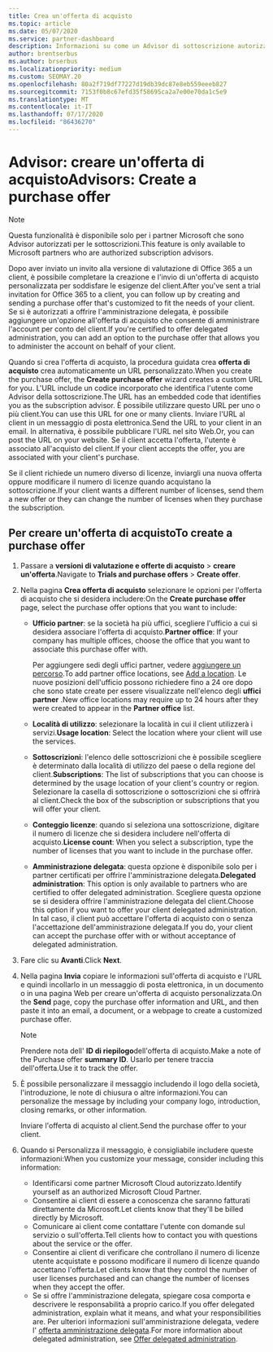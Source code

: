 ```yaml
---
title: Crea un'offerta di acquisto
ms.topic: article
ms.date: 05/07/2020
ms.service: partner-dashboard
description: Informazioni su come un Advisor di sottoscrizione autorizzato può usare il centro per i partner per creare un'offerta di acquisto e un URL personalizzato da includere negli inviti alla versione di valutazione di Office 365.
author: brentserbus
ms.author: brserbus
ms.localizationpriority: medium
ms.custom: SEOMAY.20
ms.openlocfilehash: 80a2f719df77227d19db39dc87e8eb559eeeb827
ms.sourcegitcommit: 7153f0b8c67efd35f58695ca2a7e00e70da1c5e9
ms.translationtype: MT
ms.contentlocale: it-IT
ms.lasthandoff: 07/17/2020
ms.locfileid: "86436270"
---
```

# <a name="advisors-create-a-purchase-offer"></a><span data-ttu-id="c0a3c-103">Advisor: creare un'offerta di acquisto</span><span class="sxs-lookup"><span data-stu-id="c0a3c-103">Advisors: Create a purchase offer</span></span>

> [!NOTE]
> <span data-ttu-id="c0a3c-104">Questa funzionalità è disponibile solo per i partner Microsoft che sono Advisor autorizzati per le sottoscrizioni.</span><span class="sxs-lookup"><span data-stu-id="c0a3c-104">This feature is only available to Microsoft partners who are authorized subscription advisors.</span></span>

<span data-ttu-id="c0a3c-105">Dopo aver inviato un invito alla versione di valutazione di Office 365 a un client, è possibile completare la creazione e l'invio di un'offerta di acquisto personalizzata per soddisfare le esigenze del client.</span><span class="sxs-lookup"><span data-stu-id="c0a3c-105">After you've sent a trial invitation for Office 365 to a client, you can follow up by creating and sending a purchase offer that's customized to fit the needs of your client.</span></span> <span data-ttu-id="c0a3c-106">Se si è autorizzati a offrire l'amministrazione delegata, è possibile aggiungere un'opzione all'offerta di acquisto che consente di amministrare l'account per conto del client.</span><span class="sxs-lookup"><span data-stu-id="c0a3c-106">If you're certified to offer delegated administration, you can add an option to the purchase offer that allows you to administer the account on behalf of your client.</span></span>

<span data-ttu-id="c0a3c-107">Quando si crea l'offerta di acquisto, la procedura guidata crea **offerta di acquisto** crea automaticamente un URL personalizzato.</span><span class="sxs-lookup"><span data-stu-id="c0a3c-107">When you create the purchase offer, the **Create purchase offer** wizard creates a custom URL for you.</span></span> <span data-ttu-id="c0a3c-108">L'URL include un codice incorporato che identifica l'utente come Advisor della sottoscrizione.</span><span class="sxs-lookup"><span data-stu-id="c0a3c-108">The URL has an embedded code that identifies you as the subscription advisor.</span></span> <span data-ttu-id="c0a3c-109">È possibile utilizzare questo URL per uno o più client.</span><span class="sxs-lookup"><span data-stu-id="c0a3c-109">You can use this URL for one or many clients.</span></span> <span data-ttu-id="c0a3c-110">Inviare l'URL al client in un messaggio di posta elettronica.</span><span class="sxs-lookup"><span data-stu-id="c0a3c-110">Send the URL to your client in an email.</span></span> <span data-ttu-id="c0a3c-111">In alternativa, è possibile pubblicare l'URL nel sito Web.</span><span class="sxs-lookup"><span data-stu-id="c0a3c-111">Or, you can post the URL on your website.</span></span> <span data-ttu-id="c0a3c-112">Se il client accetta l'offerta, l'utente è associato all'acquisto del client.</span><span class="sxs-lookup"><span data-stu-id="c0a3c-112">If your client accepts the offer, you are associated with your client's purchase.</span></span>

<span data-ttu-id="c0a3c-113">Se il client richiede un numero diverso di licenze, inviargli una nuova offerta oppure modificare il numero di licenze quando acquistano la sottoscrizione.</span><span class="sxs-lookup"><span data-stu-id="c0a3c-113">If your client wants a different number of licenses, send them a new offer or they can change the number of licenses when they purchase the subscription.</span></span>

## <a name="to-create-a-purchase-offer"></a><span data-ttu-id="c0a3c-114">Per creare un'offerta di acquisto</span><span class="sxs-lookup"><span data-stu-id="c0a3c-114">To create a purchase offer</span></span>

1. <span data-ttu-id="c0a3c-115">Passare a **versioni di valutazione e offerte di acquisto**  >  **creare un'offerta**.</span><span class="sxs-lookup"><span data-stu-id="c0a3c-115">Navigate to **Trials and purchase offers** > **Create offer**.</span></span>

2. <span data-ttu-id="c0a3c-116">Nella pagina **Crea offerta di acquisto** selezionare le opzioni per l'offerta di acquisto che si desidera includere:</span><span class="sxs-lookup"><span data-stu-id="c0a3c-116">On the **Create purchase offer** page, select the purchase offer options that you want to include:</span></span>

    - <span data-ttu-id="c0a3c-117">**Ufficio partner**: se la società ha più uffici, scegliere l'ufficio a cui si desidera associare l'offerta di acquisto.</span><span class="sxs-lookup"><span data-stu-id="c0a3c-117">**Partner office**: If your company has multiple offices, choose the office that you want to associate this purchase offer with.</span></span>

        <span data-ttu-id="c0a3c-118">Per aggiungere sedi degli uffici partner, vedere [aggiungere un percorso](manage-locations.md).</span><span class="sxs-lookup"><span data-stu-id="c0a3c-118">To add partner office locations, see [Add a location](manage-locations.md).</span></span> <span data-ttu-id="c0a3c-119">Le nuove posizioni dell'ufficio possono richiedere fino a 24 ore dopo che sono state create per essere visualizzate nell'elenco degli **uffici partner** .</span><span class="sxs-lookup"><span data-stu-id="c0a3c-119">New office locations may require up to 24 hours after they were created to appear in the **Partner office** list.</span></span>

    - <span data-ttu-id="c0a3c-120">**Località di utilizzo**: selezionare la località in cui il client utilizzerà i servizi.</span><span class="sxs-lookup"><span data-stu-id="c0a3c-120">**Usage location**: Select the location where your client will use the services.</span></span>
    - <span data-ttu-id="c0a3c-121">**Sottoscrizioni**: l'elenco delle sottoscrizioni che è possibile scegliere è determinato dalla località di utilizzo del paese o della regione del client.</span><span class="sxs-lookup"><span data-stu-id="c0a3c-121">**Subscriptions**: The list of subscriptions that you can choose is determined by the usage location of your client's country or region.</span></span> <span data-ttu-id="c0a3c-122">Selezionare la casella di sottoscrizione o sottoscrizioni che si offrirà al client.</span><span class="sxs-lookup"><span data-stu-id="c0a3c-122">Check the box of the subscription or subscriptions that you will offer your client.</span></span>
    - <span data-ttu-id="c0a3c-123">**Conteggio licenze**: quando si seleziona una sottoscrizione, digitare il numero di licenze che si desidera includere nell'offerta di acquisto.</span><span class="sxs-lookup"><span data-stu-id="c0a3c-123">**License count**: When you select a subscription, type the number of licenses that you want to include in the purchase offer.</span></span>
    - <span data-ttu-id="c0a3c-124">**Amministrazione delegata**: questa opzione è disponibile solo per i partner certificati per offrire l'amministrazione delegata.</span><span class="sxs-lookup"><span data-stu-id="c0a3c-124">**Delegated administration**: This option is only available to partners who are certified to offer delegated administration.</span></span> <span data-ttu-id="c0a3c-125">Scegliere questa opzione se si desidera offrire l'amministrazione delegata del client.</span><span class="sxs-lookup"><span data-stu-id="c0a3c-125">Choose this option if you want to offer your client delegated administration.</span></span> <span data-ttu-id="c0a3c-126">In tal caso, il client può accettare l'offerta di acquisto con o senza l'accettazione dell'amministrazione delegata.</span><span class="sxs-lookup"><span data-stu-id="c0a3c-126">If you do, your client can accept the purchase offer with or without acceptance of delegated administration.</span></span>

3. <span data-ttu-id="c0a3c-127">Fare clic su **Avanti**.</span><span class="sxs-lookup"><span data-stu-id="c0a3c-127">Click **Next**.</span></span>

4. <span data-ttu-id="c0a3c-128">Nella pagina **Invia** copiare le informazioni sull'offerta di acquisto e l'URL e quindi incollarlo in un messaggio di posta elettronica, in un documento o in una pagina Web per creare un'offerta di acquisto personalizzata.</span><span class="sxs-lookup"><span data-stu-id="c0a3c-128">On the **Send** page, copy the purchase offer information and URL, and then paste it into an email, a document, or a webpage to create a customized purchase offer.</span></span>

    > [!NOTE]
    > <span data-ttu-id="c0a3c-129">Prendere nota dell' **ID di riepilogo**dell'offerta di acquisto.</span><span class="sxs-lookup"><span data-stu-id="c0a3c-129">Make a note of the Purchase offer **summary ID**.</span></span> <span data-ttu-id="c0a3c-130">Usarlo per tenere traccia dell'offerta.</span><span class="sxs-lookup"><span data-stu-id="c0a3c-130">Use it to track the offer.</span></span>

5. <span data-ttu-id="c0a3c-131">È possibile personalizzare il messaggio includendo il logo della società, l'introduzione, le note di chiusura o altre informazioni.</span><span class="sxs-lookup"><span data-stu-id="c0a3c-131">You can personalize the message by including your company logo, introduction, closing remarks, or other information.</span></span>

    <span data-ttu-id="c0a3c-132">Inviare l'offerta di acquisto al client.</span><span class="sxs-lookup"><span data-stu-id="c0a3c-132">Send the purchase offer to your client.</span></span>

6. <span data-ttu-id="c0a3c-133">Quando si Personalizza il messaggio, è consigliabile includere queste informazioni:</span><span class="sxs-lookup"><span data-stu-id="c0a3c-133">When you customize your message, consider including this information:</span></span>

    - <span data-ttu-id="c0a3c-134">Identificarsi come partner Microsoft Cloud autorizzato.</span><span class="sxs-lookup"><span data-stu-id="c0a3c-134">Identify yourself as an authorized Microsoft Cloud Partner.</span></span>
    - <span data-ttu-id="c0a3c-135">Consentire ai client di essere a conoscenza che saranno fatturati direttamente da Microsoft.</span><span class="sxs-lookup"><span data-stu-id="c0a3c-135">Let clients know that they'll be billed directly by Microsoft.</span></span>
    - <span data-ttu-id="c0a3c-136">Comunicare ai client come contattare l'utente con domande sul servizio o sull'offerta.</span><span class="sxs-lookup"><span data-stu-id="c0a3c-136">Tell clients how to contact you with questions about the service or the offer.</span></span>
    - <span data-ttu-id="c0a3c-137">Consentire ai client di verificare che controllano il numero di licenze utente acquistate e possono modificare il numero di licenze quando accettano l'offerta.</span><span class="sxs-lookup"><span data-stu-id="c0a3c-137">Let clients know that they control the number of user licenses purchased and can change the number of licenses when they accept the offer.</span></span>
    - <span data-ttu-id="c0a3c-138">Se si offre l'amministrazione delegata, spiegare cosa comporta e descrivere le responsabilità a proprio carico.</span><span class="sxs-lookup"><span data-stu-id="c0a3c-138">If you offer delegated administration, explain what it means, and what your responsibilities are.</span></span> <span data-ttu-id="c0a3c-139">Per ulteriori informazioni sull'amministrazione delegata, vedere l' [offerta amministrazione delegata](customers-revoke-admin-privileges.md).</span><span class="sxs-lookup"><span data-stu-id="c0a3c-139">For more information about delegated administration, see [Offer delegated administration](customers-revoke-admin-privileges.md).</span></span>
